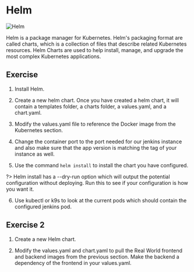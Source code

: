# Helm
![Helm](docs/img/helm-icon-color.png)

Helm is a package manager for Kubernetes. Helm's packaging format are called charts, which is a collection of files that describe related Kubernetes resources. Helm Charts are used to help install, manage, and upgrade the most complex Kubernetes applications.


## Exercise
1. Install Helm.

2. Create a new helm chart. Once you have created a helm chart, it will contain a templates folder, a charts folder, a values.yaml, and a chart.yaml. 

3. Modify the values.yaml file to reference the Docker image from the Kubernetes section. 

4. Change the container port to the port needed for our jenkins instance and also make sure that the app version is matching the tag of your instance as well.

5. Use the command `helm install` to install the chart you have configured.

?> Helm install has a --dry-run option which will output the potential configuration without deploying. Run this to see if your configuration is how you want it.

6. Use kubectl or k9s to look at the current pods which should contain the configured jenkins pod.


## Exercise 2

1. Create a new Helm chart.

2. Modify the values.yaml and chart.yaml to pull the Real World frontend and backend images from the previous section. Make the backend a dependency of the frontend in your values.yaml.

